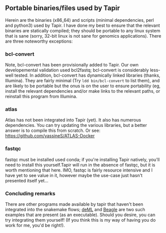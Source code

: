 ## Portable binaries/files used by Tapir

Herein are the binaries (x86_64) and scripts (minimal dependencies, perl and python3) used by Tapir.
I have done my best to ensure that the relevant binaries are statically compiled; they should be portable to any linux system that is sane
(sorry, 32-bit linux is not sane for genomics applications). There are three noteworthy exceptions:

### bcl-convert
Note, bcl-convert has been provisionally added to Tapir. Our own developemental validation used bcl2fastq; bcl-convert is considerably less-well tested. 
In addition, bcl-convert has dynamically linked libraries (thanks, Illumina). They are fairly minimal (Try `ldd bin/bcl-convert` to list them), and are likely to be portable
but the onus is on the user to ensure portability (eg, install the relevant dependencies and/or make links to the relevant paths, or reinstall
this program from Illumina.

### atlas
Atlas has not been integrated into Tapir (yet). It also has numerous dependencies. You can try updating the various libraries, but a better answer is to compile this from scratch. Or see:
https://github.com/yassineS/ATLAS-Docker

### fastqc
fastqc must be installed used conda; if you're installing Tapir natively, you'll need to install this yourself.Tapir will run in the absence of fastqc, but it is worth mentioning that here. IMO, fastqc is fairly resource intensive
and I have yet to see value in it, however maybe the use-case just hasn't presented itself yet...

### Concluding remarks
There are other programs made available by tapir that haven't been integrated into the snakemake flows; [deML](https://github.com/grenaud/deML) and [Beagle](http://faculty.washington.edu/browning/beagle/beagle.html) are two such examples that are present (as an executable). Should you desire, you can try integrating them yourself! (If you think this is my way of having you do work for me, you'd be right!). 

